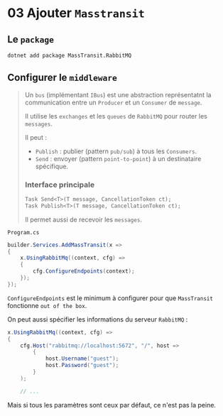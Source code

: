 # 03 Ajouter `Masstransit`



## Le `package`

```bash
dotnet add package MassTransit.RabbitMQ
```



## Configurer le `middleware`

> Un `bus` (implémentant `IBus`) est une abstraction représentatnt la communication entre un `Producer` et un `Consumer` de `message`.
>
> Il utilise les `exchanges` et les `queues` de `RabbitMQ` pour router les `messages`.
>
> Il peut :
>
> - `Publish` : publier (pattern `pub/sub`) à tous les `Consumers`.
> - `Send` : envoyer (pattern `point-to-point`) à un destinataire spécifique.
>
> ### Interface principale
>
> ```cs
> Task Send<T>(T message, CancellationToken ct);
> Task Publish<T>(T message, CancellationToken ct);
> ```
>
> Il permet aussi de recevoir les `messages`.

`Program.cs`

```cs
builder.Services.AddMassTransit(x =>
{
    x.UsingRabbitMq((context, cfg) =>
    {
        cfg.ConfigureEndpoints(context);
    });
});
```

`ConfigureEndpoints` est le minimum à configurer pour que `MassTransit` fonctionne `out of the box`.

On peut aussi spécifier les informations du serveur `RabbitMQ` :

```cs
x.UsingRabbitMq((context, cfg) =>
{
    cfg.Host("rabbitmq://localhost:5672", "/", host =>
        {
            host.Username("guest");
            host.Password("guest");
        }
    );

    // ...
```

Mais si tous les paramètres sont ceux par défaut, ce n'est pas la peine.
